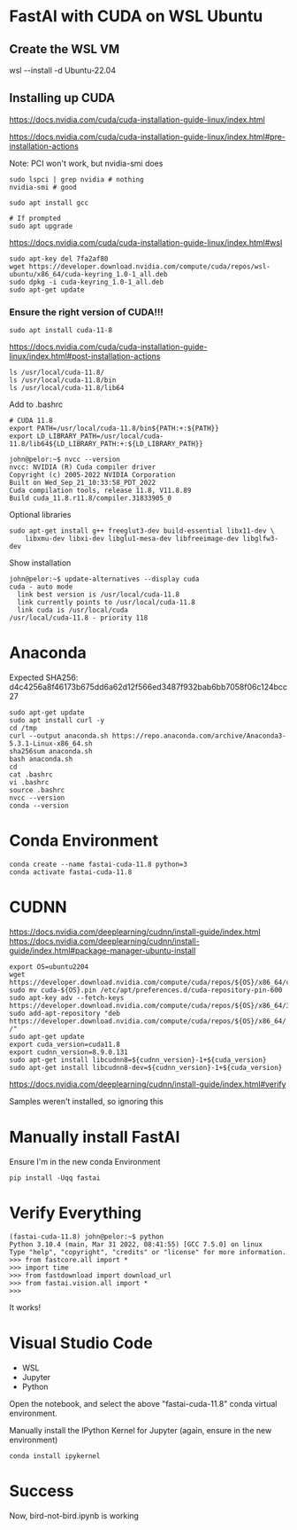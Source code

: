 
# FastAI with CUDA on WSL Ubuntu

## Create the WSL VM

wsl --install -d Ubuntu-22.04

## Installing up CUDA

https://docs.nvidia.com/cuda/cuda-installation-guide-linux/index.html

https://docs.nvidia.com/cuda/cuda-installation-guide-linux/index.html#pre-installation-actions

Note: PCI won't work, but nvidia-smi does

```
sudo lspci | grep nvidia # nothing
nvidia-smi # good

sudo apt install gcc

# If prompted
sudo apt upgrade
```

https://docs.nvidia.com/cuda/cuda-installation-guide-linux/index.html#wsl

```
sudo apt-key del 7fa2af80
wget https://developer.download.nvidia.com/compute/cuda/repos/wsl-ubuntu/x86_64/cuda-keyring_1.0-1_all.deb
sudo dpkg -i cuda-keyring_1.0-1_all.deb
sudo apt-get update
```
   
### Ensure the right version of CUDA!!!

```
sudo apt install cuda-11-8
```

https://docs.nvidia.com/cuda/cuda-installation-guide-linux/index.html#post-installation-actions

```
ls /usr/local/cuda-11.8/
ls /usr/local/cuda-11.8/bin
ls /usr/local/cuda-11.8/lib64
```

Add to .bashrc

```
# CUDA 11.8
export PATH=/usr/local/cuda-11.8/bin${PATH:+:${PATH}}
export LD_LIBRARY_PATH=/usr/local/cuda-11.8/lib64${LD_LIBRARY_PATH:+:${LD_LIBRARY_PATH}}
```

```
john@pelor:~$ nvcc --version
nvcc: NVIDIA (R) Cuda compiler driver
Copyright (c) 2005-2022 NVIDIA Corporation
Built on Wed_Sep_21_10:33:58_PDT_2022
Cuda compilation tools, release 11.8, V11.8.89
Build cuda_11.8.r11.8/compiler.31833905_0
```

Optional libraries

```
sudo apt-get install g++ freeglut3-dev build-essential libx11-dev \
    libxmu-dev libxi-dev libglu1-mesa-dev libfreeimage-dev libglfw3-dev
```

Show installation

```
john@pelor:~$ update-alternatives --display cuda
cuda - auto mode
  link best version is /usr/local/cuda-11.8
  link currently points to /usr/local/cuda-11.8
  link cuda is /usr/local/cuda
/usr/local/cuda-11.8 - priority 118
```

# Anaconda

Expected SHA256: d4c4256a8f46173b675dd6a62d12f566ed3487f932bab6bb7058f06c124bcc27

```
sudo apt-get update
sudo apt install curl -y
cd /tmp
curl --output anaconda.sh https://repo.anaconda.com/archive/Anaconda3-5.3.1-Linux-x86_64.sh
sha256sum anaconda.sh
bash anaconda.sh
cd
cat .bashrc
vi .bashrc
source .bashrc
nvcc --version
conda --version
```

# Conda Environment

```
conda create --name fastai-cuda-11.8 python=3
conda activate fastai-cuda-11.8
```

# CUDNN

https://docs.nvidia.com/deeplearning/cudnn/install-guide/index.html
https://docs.nvidia.com/deeplearning/cudnn/install-guide/index.html#package-manager-ubuntu-install

```
export OS=ubuntu2204
wget https://developer.download.nvidia.com/compute/cuda/repos/${OS}/x86_64/cuda-${OS}.pin
sudo mv cuda-${OS}.pin /etc/apt/preferences.d/cuda-repository-pin-600
sudo apt-key adv --fetch-keys https://developer.download.nvidia.com/compute/cuda/repos/${OS}/x86_64/3bf863cc.pub
sudo add-apt-repository "deb https://developer.download.nvidia.com/compute/cuda/repos/${OS}/x86_64/ /"
sudo apt-get update
export cuda_version=cuda11.8
export cudnn_version=8.9.0.131
sudo apt-get install libcudnn8=${cudnn_version}-1+${cuda_version}
sudo apt-get install libcudnn8-dev=${cudnn_version}-1+${cuda_version}
```

https://docs.nvidia.com/deeplearning/cudnn/install-guide/index.html#verify

Samples weren't installed, so ignoring this

# Manually install FastAI

Ensure I'm in the new conda Environment

```
pip install -Uqq fastai
```

# Verify Everything

```
(fastai-cuda-11.8) john@pelor:~$ python
Python 3.10.4 (main, Mar 31 2022, 08:41:55) [GCC 7.5.0] on linux
Type "help", "copyright", "credits" or "license" for more information.
>>> from fastcore.all import *
>>> import time
>>> from fastdownload import download_url
>>> from fastai.vision.all import *
>>>
```

It works!

# Visual Studio Code

- WSL
- Jupyter
- Python

Open the notebook, and select the above "fastai-cuda-11.8" conda virtual environment.

Manually install the IPython Kernel for Jupyter (again, ensure in the new environment)

```
conda install ipykernel
```

# Success


Now, bird-not-bird.ipynb is working
